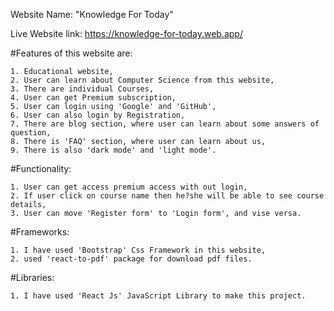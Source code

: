 Website Name: "Knowledge For Today"

Live Website link:  https://knowledge-for-today.web.app/

#Features of this website are:

    1. Educational website,
    2. User can learn about Computer Science from this website,
    3. There are individual Courses,
    4. User can get Premium subscription,
    5. User can login using 'Google' and 'GitHub',
    6. User can also login by Registration,
    7. There are blog section, where user can learn about some answers of question,
    8. There is 'FAQ' section, where user can learn about us,
    9. There is also 'dark mode' and 'light mode'.

#Functionality:

    1. User can get access premium access with out login,
    2. If user click on course name then he?she will be able to see course details,
    3. User can move 'Register form' to 'Login form', and vise versa.

#Frameworks:
    
    1. I have used 'Bootstrap' Css Framework in this website,
    2. used 'react-to-pdf' package for download pdf files.

#Libraries:

    1. I have used 'React Js' JavaScript Library to make this project.
